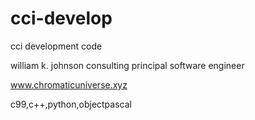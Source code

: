 # cci-develop
cci development code

william k. johnson 
consulting principal software engineer

www.chromaticuniverse.xyz

c99,c++,python,objectpascal
